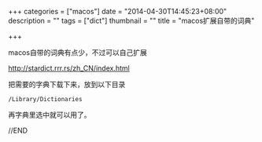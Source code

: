 +++
categories = ["macos"]
date = "2014-04-30T14:45:23+08:00"
description = ""
tags = ["dict"]
thumbnail = ""
title = "macos扩展自带的词典"

+++

macos自带的词典有点少，不过可以自己扩展

<!--more-->

http://stardict.rrr.rs/zh_CN/index.html

把需要的字典下载下来，放到以下目录

`/Library/Dictionaries`

再字典里选中就可以用了。

//END
